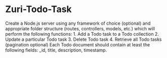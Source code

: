 # Zuri-Todo-Task
 Create a Node.js server using any framework of choice (optional) and appropriate folder structure (routes, controllers, models, etc.) which will perform the following functions:  1. Add a Todo task to a Todo collection 2. Update a particular Todo task 3. Delete Todo task 4. Retrieve all Todo tasks (pagination optional)  Each Todo document should contain at least the following fields: _id, title, description, timestamp.
